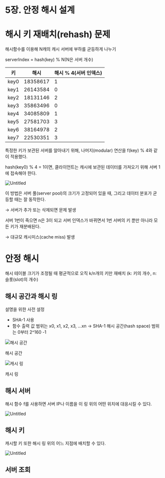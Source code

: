 # 5장. 안정 해시 설계

# 해시 키 재배치(rehash) 문제

해시함수를 이용해 N캐의 캐시 서버에 부하를 균등하게 나누기

serverIndex = hash(key) % N(N은 서버 개수)

| 키 | 해시 | 해시 % 4(서버 인덱스) |
| --- | --- | --- |
| key0 | 18358617 | 1 |
| key1 | 26143584 | 0 |
| key2 | 18131146 | 2 |
| key3 | 35863496 | 0 |
| key4 | 34085809 | 1 |
| key5 | 27581703 | 3 |
| key6 | 38164978 | 2 |
| key7 | 22530351 | 3 |

특정한 키가 보관된 서버를 알아내기 위해, 나머지(modular) 연산을 f(key) % 4와 같이 적용했다.

hash(key0) % 4 = 1이면, 클라이언트는 캐시에 보관된 데이터를 가져오기 위해 서버 1에 접속해야 한다.

![Untitled](5%E1%84%8C%E1%85%A1%E1%86%BC%20%E1%84%8B%E1%85%A1%E1%86%AB%E1%84%8C%E1%85%A5%20b4be8/Untitled.png)

이 방법은 서버 풀(server pool)의 크기가 고정되어 있을 때, 그리고 데이터 분포가 균등할 때는 잘 동작한다.

→ 서버가 추가 또는 삭제되면 문제 발생

서버 1번이 죽으면 n은 3이 되고 서버 인덱스가 바뀌면서 1번 서버의 키 뿐만 아니라 모든 키가 재분배된다.

→ 대규모 캐시미스(cache miss) 발생

# 안정 해시

해시 테이블 크기가 조정될 때 평균적으로 오직 k/n개의 키만 재배치 (k: 키의 개수, n: 슬롯(slot)의 개수)

## 해시 공간과 해시 링

설명을 위한 사전 설정

- SHA-1 사용
- 함수 출력 값 범위는 x0, x1, x2, x3, ...xn
→ SHA-1 해시 공간(hash space) 범위는 0부터 2^160 -1

![해시 공간](5%E1%84%8C%E1%85%A1%E1%86%BC%20%E1%84%8B%E1%85%A1%E1%86%AB%E1%84%8C%E1%85%A5%20b4be8/Untitled%201.png)

해시 공간

![캐시 링](5%E1%84%8C%E1%85%A1%E1%86%BC%20%E1%84%8B%E1%85%A1%E1%86%AB%E1%84%8C%E1%85%A5%20b4be8/Untitled%202.png)

캐시 링

## 해시 서버

해시 함수 f를 사용하면 서버 IP나 이름을 이 링 위의 어떤 위치에 대응시킬 수 있다.

![Untitled](5%E1%84%8C%E1%85%A1%E1%86%BC%20%E1%84%8B%E1%85%A1%E1%86%AB%E1%84%8C%E1%85%A5%20b4be8/Untitled%203.png)

## 해시 키

캐시할 키 또한 해시 링 위의 어느 지점에 배치할 수 있다.

![Untitled](5%E1%84%8C%E1%85%A1%E1%86%BC%20%E1%84%8B%E1%85%A1%E1%86%AB%E1%84%8C%E1%85%A5%20b4be8/Untitled%204.png)

## 서버 조회